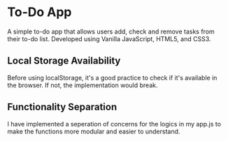 # To-Do App

A simple to-do app that allows users add, check and remove tasks from their to-do list.
Developed using Vanilla JavaScript, HTML5, and CSS3.


## Local Storage Availability
Before using localStorage, it's a good practice to check if it's available in the browser. If not, the implementation would break.

## Functionality Separation
I have implemented a seperation of concerns for the logics in my app.js to make the functions more modular and easier to understand.

